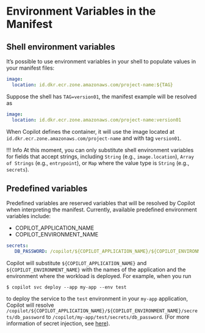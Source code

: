 # Environment Variables in the Manifest

## Shell environment variables
It’s possible to use environment variables in your shell to populate values in your manifest files:

``` yaml
image:
  location: id.dkr.ecr.zone.amazonaws.com/project-name:${TAG}
```

Suppose the shell has `TAG=version01`, the manifest example will be resolved as
```yaml
image:
  location: id.dkr.ecr.zone.amazonaws.com/project-name:version01
```
When Copilot defines the container, it will use the image located at `id.dkr.ecr.zone.amazonaws.com/project-name` and with tag `version01`.

!!! Info
    At this moment, you can only substitute shell environment variables for fields that accept strings, including `String` (e.g., `image.location`), `Array of Strings` (e.g., `entrypoint`), or `Map` where the value type is `String` (e.g., `secrets`).

## Predefined variables
Predefined variables are reserved variables that will be resolved by Copilot when interpreting the manifest. Currently, available predefined environment variables include:

- COPILOT_APPLICATION_NAME
- COPILOT_ENVIRONMENT_NAME

```yaml
secrets:
   DB_PASSWORD: /copilot/${COPILOT_APPLICATION_NAME}/${COPILOT_ENVIRONMENT_NAME}/secrets/db_password
```

Copilot will substitute `${COPILOT_APPLICATION_NAME}` and `${COPILOT_ENVIRONMENT_NAME}` with the names of the application and the environment where the workload is deployed. For example, when you run
```
$ copilot svc deploy --app my-app --env test
```
to deploy the service to the `test` environment in your `my-app` application, Copilot will resolve `/copilot/${COPILOT_APPLICATION_NAME}/${COPILOT_ENVIRONMENT_NAME}/secrets/db_password` to `/copilot/my-app/test/secrets/db_password`. (For more information of secret injection, see [here](../developing/secrets.en.md)).
